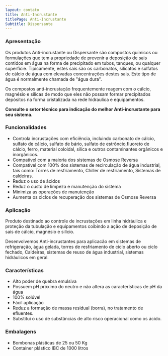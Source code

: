 ```yaml
---
layout: contato
title: Anti-Incrustante
titlePage: Anti-Incrustante
Subtitle: Dispersante
---
```


### Apresentação

Os produtos Anti-incrustante ou Dispersante são compostos químicos ou formulações que tem a propriedade de prevenir a deposição de sais contidos em água na forma de precipitado em tubos, tanques, ou qualquer superfície. Tipicamente, estes sais são os carbonatos, silicatos e sulfatos de cálcio de água com elevadas concentrações destes sais. Este tipo de água é normalmente chamada de "água dura".

Os compostos anti-incrustação frequentemente reagem com o cálcio, magnésio e silicas de modo que eles não possam formar precipitados depósitos na forma cristalizada na rede hidraulica e equipamentos.

**Consulte o setor técnico para indicação do melhor Anti-incrustante para seu sistema.**

### Funcionalidades

- Controla incrustações com eficiência, incluindo carbonato de cálcio, sulfato de cálcio, sulfato de bário, sulfato de estrôncio,fluoreto de cálcio, ferro, material coloidal, sílica e outros contaminantes orgânicos e inorgânicos.
- Compatível com a maioria dos sistemas de Osmose Reversa
- Compatível com 100% dos sistemas de recirculação de água industrial, tais como: Torres de resfriamento, Chiller de resfriamento, Sistemas de caldeiras.
- Reduz o uso de ácidos 
- Reduz o custo de limpeza e manutenção do sistema 
- Minimiza as operações de manutenção 
- Aumenta os ciclos de recuperação dos sistemas de Osmose Reversa


### Aplicação
Produto destinado ao controle de incrustações em linha hidráulica e proteção da tubulação e equipamentos coibindo a ação de deposição de sais de cálcio, magnésio e silício.

Desenvolvemos Anti-incrustantes para aplicacão em sistemas de refrigeração, água gelada, torres de resfriamento de ciclo aberto ou ciclo fechado, Caldeiras, sistemas de reuso de água industrial, sistemas hidráulicos em geral.

### Características

- Alto poder de quebra emulsiva
- Possuem pH próximo do neutro e não altera as características de pH da água
- 100% solúvel
- Fácil aplicação
- Reduz a formação de massa residual (borra), no tratamento de efluentes.
- Substitui o uso de substâncias de alto risco operacional como os ácido.

### Embalagens

- Bombonas plásticas de 25 ou 50 Kg
- Container plástico IBC de 1000 litros
